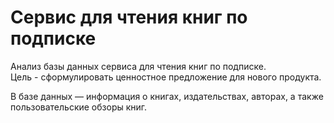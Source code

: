 # Cервис для чтения книг по подписке

Анализ базы данных сервиса для чтения книг по подписке.<br>
Цель - сформулировать ценностное предложение для нового продукта.

В базе данных — информация о книгах, издательствах, авторах, а также пользовательские обзоры книг.
